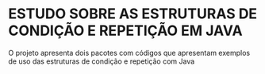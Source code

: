 # ESTUDO SOBRE AS ESTRUTURAS DE CONDIÇÃO E REPETIÇÃO EM JAVA

O projeto apresenta dois pacotes com códigos que apresentam exemplos de uso das estruturas de
condição e repetição com Java
